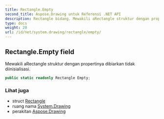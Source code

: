 ```yaml
---
title: Rectangle.Empty
second_title: Aspose.Drawing untuk Referensi .NET API
description: Rectangle bidang. Mewakili aRectangle struktur dengan propertinya dibiarkan tidak diinisialisasi.
type: docs
weight: 20
url: /id/net/system.drawing/rectangle/empty/
---
```

## Rectangle.Empty field

Mewakili aRectangle struktur dengan propertinya dibiarkan tidak diinisialisasi.

```csharp
public static readonly Rectangle Empty;
```

### Lihat juga

* struct [Rectangle](../)
* ruang nama [System.Drawing](../../rectangle/)
* perakitan [Aspose.Drawing](../../../)


